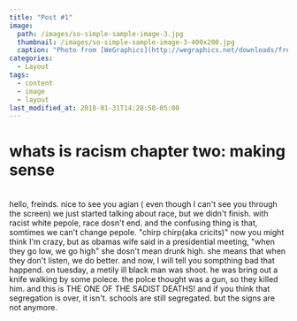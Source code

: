 ```yaml
---
title: "Post #1"
image: 
  path: /images/so-simple-sample-image-3.jpg
  thumbnail: /images/so-simple-sample-image-3-400x200.jpg
  caption: "Photo from [WeGraphics](http://wegraphics.net/downloads/free-ultimate-blurred-background-pack/)"
categories:
  - Layout
tags:
  - content
  - image
  - layout
last_modified_at: 2018-01-31T14:28:50-05:00
---
```


# whats is racism chapter two: making sense



<br>
hello, freinds. nice to see you agian ( even though I can't see you through the screen) we just started talking about race, but we didn't finish.
with racist white pepole,  race dosn't end. and the confusing thing is that, somtimes we can't change pepole. "chirp chirp(aka cricits)" now you might think I'm crazy, but as obamas wife said in a presidential meeting, "when they go low, we go high" she dosn't mean drunk high. she means that when they don't listen, we do better. and now, I will tell you sompthing bad that happend. on tuesday, a metily ill black man was shoot. he was bring out a knife walking by some polece. the polce thought was a gun, so they killed him. and this is THE ONE OF THE SADIST DEATHS! and if you think that segregation is over, it isn't. schools are still segregated. but the signs are not anymore.
